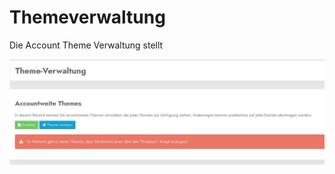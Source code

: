 # Themeverwaltung

Die Account Theme Verwaltung stellt 

![screenshot-1641832792629](../assets/screenshot-1641832792629.jpg)